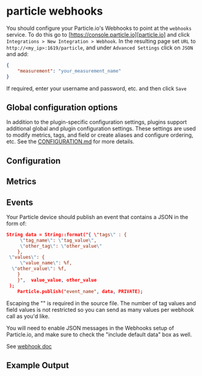 # particle webhooks

You should configure your Particle.io's Webhooks to point at the `webhooks`
service. To do this go to [https://console.particle.io][particle.io]
and click `Integrations > New Integration > Webhook`. In the resulting page set
`URL` to `http://<my_ip>:1619/particle`, and  under `Advanced Settings` click
on `JSON` and add:

```json
{
    "measurement": "your_measurement_name"
}
```

If required, enter your username and password, etc. and then click `Save`

[particle.io]: https://console.particle.io/

## Global configuration options <!-- @/docs/includes/plugin_config.md -->

In addition to the plugin-specific configuration settings, plugins support
additional global and plugin configuration settings. These settings are used to
modify metrics, tags, and field or create aliases and configure ordering, etc.
See the [CONFIGURATION.md][CONFIGURATION.md] for more details.

[CONFIGURATION.md]: ../../../docs/CONFIGURATION.md#plugins

## Configuration

## Metrics

## Events

Your Particle device should publish an event that contains a JSON in the form
of:

```json
String data = String::format("{ \"tags\" : {
     \"tag_name\": \"tag_value\",
     \"other_tag\": \"other_value\"
    },
 \"values\": {
     \"value_name\": %f,
  \"other_value\": %f,
    }
    }",  value_value, other_value
 );
    Particle.publish("event_name", data, PRIVATE);
```

Escaping the "" is required in the source file.
The number of tag values and field values is not restricted so you can send as
many values per webhook call as you'd like.

You will need to enable JSON messages in the Webhooks setup of Particle.io, and
make sure to check the "include default data" box as well.

See [webhook doc](https://docs.particle.io/reference/webhooks/)

## Example Output
